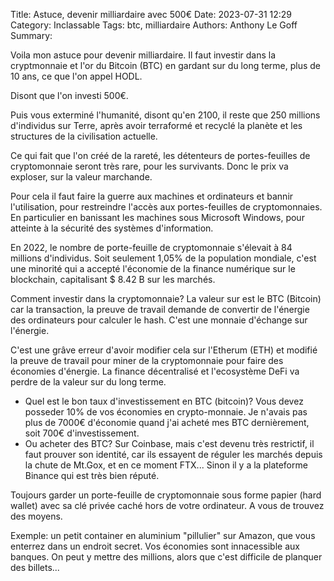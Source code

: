 Title: Astuce, devenir milliardaire avec 500€
Date: 2023-07-31 12:29
Category: Inclassable
Tags: btc, milliardaire
Authors: Anthony Le Goff
Summary: 

Voila mon astuce pour devenir milliardaire. Il faut investir dans la cryptmonnaie et l'or du Bitcoin (BTC) en gardant sur du long terme, plus de 10 ans, ce que l'on appel HODL.

Disont que l'on investi 500€.

Puis vous exterminé l'humanité, disont qu'en 2100, il reste que 250 millions d'individus sur Terre, après avoir terraformé et recyclé la planète et les structures de la civilisation actuelle.

Ce qui fait que l'on créé de la rareté, les détenteurs de portes-feuilles de cryptomonnaie seront très rare, pour les survivants. Donc le prix va exploser, sur la valeur marchande.

Pour cela il faut faire la guerre aux machines et ordinateurs et bannir l'utilisation, pour restreindre l'accès aux portes-feuilles de cryptomonnaies. En particulier en banissant les machines sous Microsoft Windows, pour atteinte à la sécurité des systèmes d'information.

En 2022, le nombre de porte-feuille de cryptomonnaie s'élevait à 84 millions d'individus. Soit seulement 1,05% de la population mondiale, c'est une minorité qui a accepté l'économie de la finance numérique sur le blockchain, capitalisant $ 8.42  B sur les marchés.

Comment investir dans la cryptomonnaie? La valeur sur est le BTC (Bitcoin) car la transaction, la preuve de travail demande de convertir de l'énergie des ordinateurs pour calculer le hash. C'est une monnaie d'échange sur l'énergie.

C'est une grâve erreur d'avoir modifier cela sur l'Etherum (ETH) et modifié la preuve de travail pour miner de la cryptomonnaie pour faire des économies d'énergie. La finance décentralisé et l'ecosystème DeFi va perdre de la valeur sur du long terme.

* Quel est le bon taux d'investissement en BTC (bitcoin)? Vous devez posseder 10% de vos économies en crypto-monnaie. Je n'avais pas plus de 7000€ d'économie quand j'ai acheté mes BTC dernièrement, soit 700€ d'investissement.
* Ou acheter des BTC? Sur Coinbase, mais c'est devenu très restrictif, il faut prouver son identité, car ils essayent de réguler les marchés depuis la chute de Mt.Gox, et en ce moment FTX... Sinon il y a la plateforme Binance qui est très bien réputé.

Toujours garder un porte-feuille de cryptomonnaie sous forme papier (hard wallet) avec sa clé privée caché hors de votre ordinateur. A vous de trouvez des moyens.

Exemple: un petit container en aluminium "pillulier" sur Amazon, que vous enterrez dans un endroit secret. Vos économies sont innacessible aux banques. On peut y mettre des millions, alors que c'est difficile de planquer des billets...
